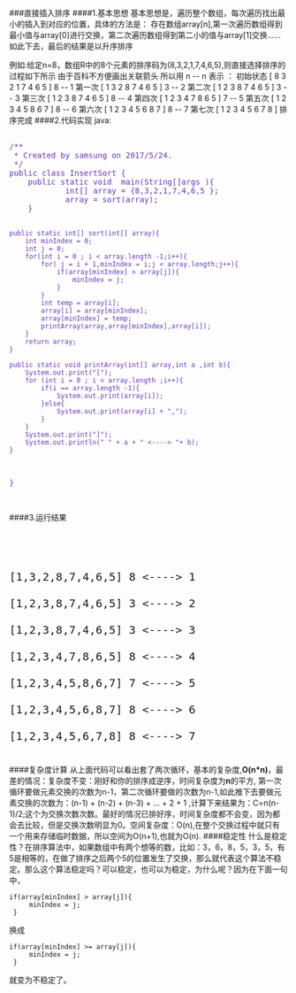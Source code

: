 ###直接插入排序
####1.基本思想
基本思想是，遍历整个数组，每次遍历找出最小的插入到对应的位置，具体的方法是：
存在数组array[n],第一次遍历数组得到最小值与array[0]进行交换，第二次遍历数组得到第二小的值与array[1]交换......
如此下去，最后的结果是以升序排序

例如:给定n=8，数组R中的8个元素的排序码为(8,3,2,1,7,4,6,5),则直接选择排序的过程如下所示
由于百科不方便画出关联箭头 所以用 n -- n 表示 ：
初始状态 [ 8 3 2 1 7 4 6 5 ] 8 -- 1
第一次 [ 1 3 2 8 7 4 6 5 ] 3 -- 2
第二次 [ 1 2 3 8 7 4 6 5 ] 3 -- 3
第三次 [ 1 2 3 8 7 4 6 5 ] 8 -- 4
第四次 [ 1 2 3 4 7 8 6 5 ] 7 -- 5
第五次 [ 1 2 3 4 5 8 6 7 ] 8 -- 6
第六次 [ 1 2 3 4 5 6 8 7 ] 8 -- 7
第七次 [ 1 2 3 4 5 6 7 8 ] 排序完成
####2.代码实现
java:

<code style="font-size:14px;color:#673AB7" >
/**
 * Created by samsung on 2017/5/24.
 */
public class InsertSort {
    public static void  main(String[]args ){
            int[] array = {8,3,2,1,7,4,6,5 };
            array = sort(array);
    }

    public static int[] sort(int[] array){
        int minIndex = 0;
        int j = 0;
        for(int i = 0 ; i < array.length -1;i++){
            for( j = i + 1,minIndex = i;j < array.length;j++){
                if(array[minIndex] > array[j]){
                    minIndex = j;
                }
            }
            int temp = array[i];
            array[i] = array[minIndex];
            array[minIndex] = temp;
            printArray(array,array[minIndex],array[i]);
        }
        return array;
    }

    public static void printArray(int[] array,int a ,int b){
        System.out.print("[");
        for (int i = 0 ; i < array.length ;i++){
            if(i == array.length -1){
                System.out.print(array[i]);
            }else{
                System.out.print(array[i] + ",");
            }
        }
        System.out.print("]");
        System.out.println(" " + a + " <----> "+ b);
    }
}

</code>

####3.运行结果

<code style="font-size:20px">
<br/>
[1,3,2,8,7,4,6,5] 8 <----> 1<br/>
[1,2,3,8,7,4,6,5] 3 <----> 2<br/>
[1,2,3,8,7,4,6,5] 3 <----> 3<br/>
[1,2,3,4,7,8,6,5] 8 <----> 4<br/>
[1,2,3,4,5,8,6,7] 7 <----> 5<br/>
[1,2,3,4,5,6,8,7] 8 <----> 6<br/>
[1,2,3,4,5,6,7,8] 8 <----> 7<br/>
</code>

####复杂度计算
    从上面代码可以看出套了两次循环，基本的复杂度,**O(n*n)**，最差的情况：复杂度不变：刚好和你的排序成逆序，时间复杂度为**n**的平方,
第一次循环要做元素交换的次数为n-1，第二次循环要做的次数为n-1,如此推下去要做元素交换的次数为：(n-1) + (n-2) + (n-3) + ... + 2 + 1 ,计算下来结果为：C=n(n-1)/2;这个为交换次数次数。最好的情况已排好序，时间复杂度都不会变，因为都会去比较，但是交换次数明显为0。空间复杂度：O(n),在整个交换过程中就只有一个用来存储临时数据，所以空间为O(n+1),也就为O(n).
####稳定性
什么是稳定性？在排序算法中，如果数组中有两个想等的数，比如：3，6，8，5，3，5，有5是相等的，在做了排序之后两个5的位置发生了交换，那么就代表这个算法不稳定。那么这个算法稳定吗？可以稳定，也可以为稳定，为什么呢？因为在下面一句中，

```
if(array[minIndex] > array[j]){
     minIndex = j;
 }
```
换成
```
if(array[minIndex] >= array[j]){
     minIndex = j;
 }
```
就变为不稳定了。